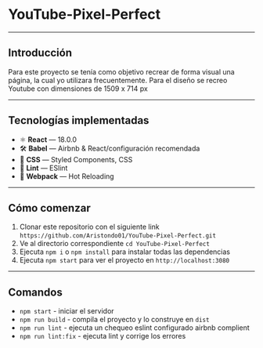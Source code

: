 # YouTube-Pixel-Perfect
***
## Introducción
Para este proyecto se tenía como objetivo recrear de forma visual una página, la cual yo utilizara frecuentemente. Para el diseño se recreo Youtube con dimensiones de 1509 x 714 px
***
## Tecnologías implementadas
* ⚛ **React** — 18.0.0
* 🛠 **Babel** — Airbnb & React/configuración recomendada
* 💅 **CSS** — Styled Components, CSS
* 💖 **Lint** — ESlint
* 🚀 **Webpack** — Hot Reloading 
***
## Cómo comenzar
1. Clonar este repositorio con el siguiente link `https://github.com/Aristondo01/YouTube-Pixel-Perfect.git`
2. Ve al directorio correspondiente `cd YouTube-Pixel-Perfect`
3. Ejecuta `npm i` o `npm install` para instalar todas las dependencias
4. Ejecuta `npm start` para ver el proyecto en `http://localhost:3080`

***
## Comandos
* `npm start` - iniciar el servidor
* `npm run build` - compila el proyecto y lo construye en `dist`
* `npm run lint` - ejecuta un chequeo eslint configurado airbnb complient
* `npm run lint:fix` - ejecuta lint y corrige los errores
